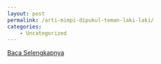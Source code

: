 ```yaml
---
layout: post
permalink: /arti-mimpi-dipukul-teman-laki-laki/
categories:
    - Uncategorized
---
```


[Baca Selengkapnya](/09)